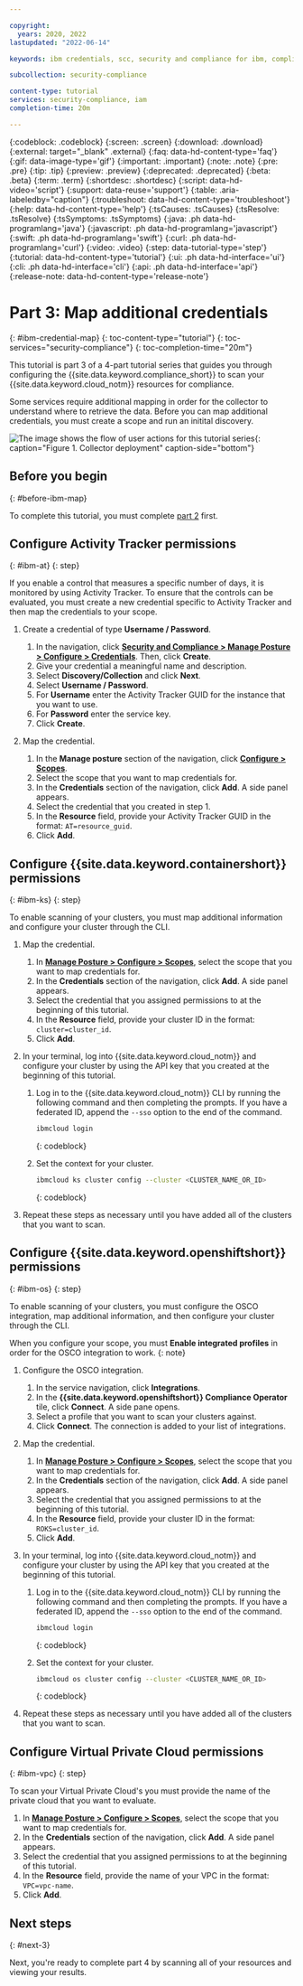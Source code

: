 ```yaml
---

copyright:
  years: 2020, 2022
lastupdated: "2022-06-14"

keywords: ibm credentials, scc, security and compliance for ibm, compliance scan, {{site.data.keyword.cloud_notm}} resources

subcollection: security-compliance

content-type: tutorial
services: security-compliance, iam
completion-time: 20m

---
```


{:codeblock: .codeblock}
{:screen: .screen}
{:download: .download}
{:external: target="_blank" .external}
{:faq: data-hd-content-type='faq'}
{:gif: data-image-type='gif'}
{:important: .important}
{:note: .note}
{:pre: .pre}
{:tip: .tip}
{:preview: .preview}
{:deprecated: .deprecated}
{:beta: .beta}
{:term: .term}
{:shortdesc: .shortdesc}
{:script: data-hd-video='script'}
{:support: data-reuse='support'}
{:table: .aria-labeledby="caption"}
{:troubleshoot: data-hd-content-type='troubleshoot'}
{:help: data-hd-content-type='help'}
{:tsCauses: .tsCauses}
{:tsResolve: .tsResolve}
{:tsSymptoms: .tsSymptoms}
{:java: .ph data-hd-programlang='java'}
{:javascript: .ph data-hd-programlang='javascript'}
{:swift: .ph data-hd-programlang='swift'}
{:curl: .ph data-hd-programlang='curl'}
{:video: .video}
{:step: data-tutorial-type='step'}
{:tutorial: data-hd-content-type='tutorial'}
{:ui: .ph data-hd-interface='ui'}
{:cli: .ph data-hd-interface='cli'}
{:api: .ph data-hd-interface='api'}
{:release-note: data-hd-content-type='release-note'}

# Part 3: Map additional credentials
{: #ibm-credential-map}
{: toc-content-type="tutorial"}
{: toc-services="security-compliance"}
{: toc-completion-time="20m"}

This tutorial is part 3 of a 4-part tutorial series that guides you through configuring the {{site.data.keyword.compliance_short}} to scan your {{site.data.keyword.cloud_notm}} resources for compliance.

Some services require additional mapping in order for the collector to understand where to retrieve the data. Before you can map additional credentials, you must create a scope and run an initital discovery.

![The image shows the flow of user actions for this tutorial series](../images/credential-tutorial.svg){: caption="Figure 1. Collector deployment" caption-side="bottom"}



## Before you begin
{: #before-ibm-map}

To complete this tutorial, you must complete [part 2](/docs/security-compliance?topic=security-compliance-ibm-discover) first. 


## Configure Activity Tracker permissions
{: #ibm-at}
{: step}

If you enable a control that measures a specific number of days, it is monitored by using Activity Tracker. To ensure that the controls can be evaluated, you must create a new credential specific to Activity Tracker and then map the credentials to your scope.

1. Create a credential of type **Username / Password**.

   1. In the navigation, click [**Security and Compliance > Manage Posture > Configure > Credentials**](/security-compliance/credentials). Then, click **Create**.
   2. Give your credential a meaningful name and description.
   3. Select **Discovery/Collection** and click **Next**.
   4. Select **Username / Password**.
   5. For **Username** enter the Activity Tracker GUID for the instance that you want to use.
   6. For **Password** enter the service key.
   7. Click **Create**.

2. Map the credential.

   1. In the **Manage posture** section of the navigation, click [**Configure > Scopes**](/security-compliance/scopes).
   2. Select the scope that you want to map credentials for.
   3. In the **Credentials** section of the navigation, click **Add**. A side panel appears. 
   4. Select the credential that you created in step 1.
   5. In the **Resource** field, provide your Activity Tracker GUID in the format: `AT=resource_guid`.
   6. Click **Add**.

## Configure {{site.data.keyword.containershort}} permissions
{: #ibm-ks}
{: step}

To enable scanning of your clusters, you must map additional information and configure your cluster through the CLI.

1. Map the credential.

   1. In [**Manage Posture > Configure > Scopes**](/security-compliance/scopes), select the scope that you want to map credentials for.
   2. In the **Credentials** section of the navigation, click **Add**. A side panel appears. 
   3. Select the credential that you assigned permissions to at the beginning of this tutorial.
   4. In the **Resource** field, provide your cluster ID in the format: `cluster=cluster_id`.
   5. Click **Add**.

2. In your terminal, log into {{site.data.keyword.cloud_notm}} and configure your cluster by using the API key that you created at the beginning of this tutorial.

   1. Log in to the {{site.data.keyword.cloud_notm}} CLI by running the following command and then completing the prompts. If you have a federated ID, append the `--sso` option to the end of the command.

      ```sh
      ibmcloud login
      ```
      {: codeblock}

   2. Set the context for your cluster.

      ```sh
      ibmcloud ks cluster config --cluster <CLUSTER_NAME_OR_ID>
      ```
      {: codeblock}
   
3. Repeat these steps as necessary until you have added all of the clusters that you want to scan.


## Configure {{site.data.keyword.openshiftshort}} permissions
{: #ibm-os}
{: step}

To enable scanning of your clusters, you must configure the OSCO integration, map additional information, and then configure your cluster through the CLI.

When you configure your scope, you must **Enable integrated profiles** in order for the OSCO integration to work.
{: note}

1. Configure the OSCO integration.

   1. In the service navigation, click **Integrations**.
   2. In the **{{site.data.keyword.openshiftshort}} Compliance Operator** tile, click **Connect**. A side pane opens.
   3. Select a profile that you want to scan your clusters against.
   4. Click **Connect**. The connection is added to your list of integrations.

2. Map the credential.

   1. In [**Manage Posture > Configure > Scopes**](/security-compliance/scopes), select the scope that you want to map credentials for.
   2. In the **Credentials** section of the navigation, click **Add**. A side panel appears. 
   3. Select the credential that you assigned permissions to at the beginning of this tutorial.
   4. In the **Resource** field, provide your cluster ID in the format: `ROKS=cluster_id`.
   5. Click **Add**.

3. In your terminal, log into {{site.data.keyword.cloud_notm}} and configure your cluster by using the API key that you created at the beginning of this tutorial.

   1. Log in to the {{site.data.keyword.cloud_notm}} CLI by running the following command and then completing the prompts. If you have a federated ID, append the `--sso` option to the end of the command.

      ```sh
      ibmcloud login
      ```
      {: codeblock}

   2. Set the context for your cluster.

      ```sh
      ibmcloud os cluster config --cluster <CLUSTER_NAME_OR_ID>
      ```
      {: codeblock}
   
4. Repeat these steps as necessary until you have added all of the clusters that you want to scan.

## Configure Virtual Private Cloud permissions
{: #ibm-vpc}
{: step}

To scan your Virtual Private Cloud's you must provide the name of the private cloud that you want to evaluate.

1. In [**Manage Posture > Configure > Scopes**](/security-compliance/scopes), select the scope that you want to map credentials for.
2. In the **Credentials** section of the navigation, click **Add**. A side panel appears. 
3. Select the credential that you assigned permissions to at the beginning of this tutorial.
4. In the **Resource** field, provide the name of your VPC in the format: `VPC=vpc-name`.
5. Click **Add**.



## Next steps
{: #next-3}

Next, you're ready to complete part 4 by scanning all of your resources and viewing your results. 

